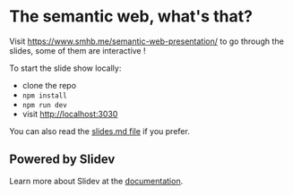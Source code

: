 # The semantic web, what's that?

Visit https://www.smhb.me/semantic-web-presentation/ to go through the slides, some of them are interactive !

To start the slide show locally:

- clone the repo
- `npm install`
- `npm run dev`
- visit <http://localhost:3030>

You can also read the [slides.md file](./slides.md) if you prefer.

## Powered by Slidev

Learn more about Slidev at the [documentation](https://sli.dev/).
